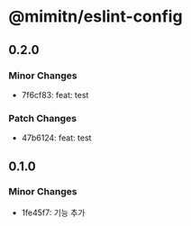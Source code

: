 # @mimitn/eslint-config

## 0.2.0

### Minor Changes

- 7f6cf83: feat: test

### Patch Changes

- 47b6124: feat: test

## 0.1.0

### Minor Changes

- 1fe45f7: 기능 추가
